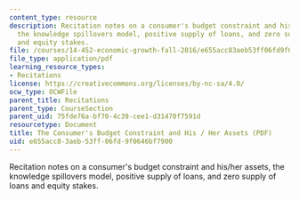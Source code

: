 ```yaml
---
content_type: resource
description: Recitation notes on a consumer's budget constraint and his/her assets,
  the knowledge spillovers model, positive supply of loans, and zero supply of loans
  and equity stakes.
file: /courses/14-452-economic-growth-fall-2016/e655acc83aeb53ff06fd9f0646bf7900_MIT14_452F16_rec_consumer.pdf
file_type: application/pdf
learning_resource_types:
- Recitations
license: https://creativecommons.org/licenses/by-nc-sa/4.0/
ocw_type: OCWFile
parent_title: Recitations
parent_type: CourseSection
parent_uid: 75fde76a-bf70-4c39-cee1-d31470f7591d
resourcetype: Document
title: The Consumer's Budget Constraint and His / Her Assets (PDF)
uid: e655acc8-3aeb-53ff-06fd-9f0646bf7900
---
```

Recitation notes on a consumer's budget constraint and his/her assets, the knowledge spillovers model, positive supply of loans, and zero supply of loans and equity stakes.